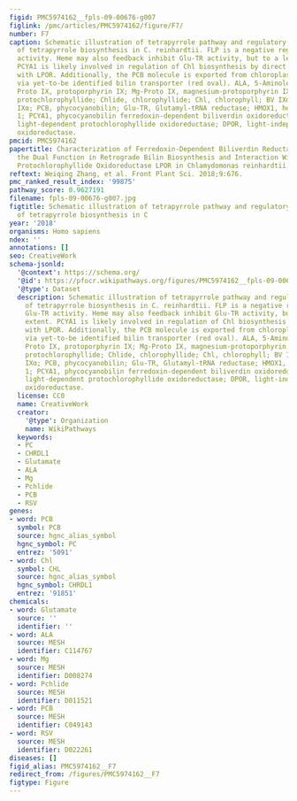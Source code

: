 ```yaml
---
figid: PMC5974162__fpls-09-00676-g007
figlink: /pmc/articles/PMC5974162/figure/F7/
number: F7
caption: Schematic illustration of tetrapyrrole pathway and regulatory mechanisms
  of tetrapyrrole biosynthesis in C. reinhardtii. FLP is a negative regulator of Glu-TR
  activity. Heme may also feedback inhibit Glu-TR activity, but to a lesser extent.
  PCYA1 is likely involved in regulation of Chl biosynthesis by direct interaction
  with LPOR. Additionally, the PCB molecule is exported from chloroplast to cytosol,
  via yet-to-be identified bilin transporter (red oval). ALA, 5-Aminolevulinic acid;
  Proto IX, protoporphyrin IX; Mg-Proto IX, magnesium-protoporphyrin IX; Pchlide,
  protochlorophyllide; Chlide, chlorophyllide; Chl, chlorophyll; BV IXα, biliverdin
  IXα; PCB, phycocyanobilin; Glu-TR, Glutamyl-tRNA reductase; HMOX1, heme oxygenase
  1; PCYA1, phycocyanobilin ferredoxin-dependent biliverdin oxidoreductase; LPOR,
  light-dependent protochlorophyllide oxidoreductase; DPOR, light-independent protochlorophyllide
  oxidoreductase.
pmcid: PMC5974162
papertitle: Characterization of Ferredoxin-Dependent Biliverdin Reductase PCYA1 Reveals
  the Dual Function in Retrograde Bilin Biosynthesis and Interaction With Light-Dependent
  Protochlorophyllide Oxidoreductase LPOR in Chlamydomonas reinhardtii.
reftext: Weiqing Zhang, et al. Front Plant Sci. 2018;9:676.
pmc_ranked_result_index: '99875'
pathway_score: 0.9627191
filename: fpls-09-00676-g007.jpg
figtitle: Schematic illustration of tetrapyrrole pathway and regulatory mechanisms
  of tetrapyrrole biosynthesis in C
year: '2018'
organisms: Homo sapiens
ndex: ''
annotations: []
seo: CreativeWork
schema-jsonld:
  '@context': https://schema.org/
  '@id': https://pfocr.wikipathways.org/figures/PMC5974162__fpls-09-00676-g007.html
  '@type': Dataset
  description: Schematic illustration of tetrapyrrole pathway and regulatory mechanisms
    of tetrapyrrole biosynthesis in C. reinhardtii. FLP is a negative regulator of
    Glu-TR activity. Heme may also feedback inhibit Glu-TR activity, but to a lesser
    extent. PCYA1 is likely involved in regulation of Chl biosynthesis by direct interaction
    with LPOR. Additionally, the PCB molecule is exported from chloroplast to cytosol,
    via yet-to-be identified bilin transporter (red oval). ALA, 5-Aminolevulinic acid;
    Proto IX, protoporphyrin IX; Mg-Proto IX, magnesium-protoporphyrin IX; Pchlide,
    protochlorophyllide; Chlide, chlorophyllide; Chl, chlorophyll; BV IXα, biliverdin
    IXα; PCB, phycocyanobilin; Glu-TR, Glutamyl-tRNA reductase; HMOX1, heme oxygenase
    1; PCYA1, phycocyanobilin ferredoxin-dependent biliverdin oxidoreductase; LPOR,
    light-dependent protochlorophyllide oxidoreductase; DPOR, light-independent protochlorophyllide
    oxidoreductase.
  license: CC0
  name: CreativeWork
  creator:
    '@type': Organization
    name: WikiPathways
  keywords:
  - PC
  - CHRDL1
  - Glutamate
  - ALA
  - Mg
  - Pchlide
  - PCB
  - RSV
genes:
- word: PCB
  symbol: PCB
  source: hgnc_alias_symbol
  hgnc_symbol: PC
  entrez: '5091'
- word: Chl
  symbol: CHL
  source: hgnc_alias_symbol
  hgnc_symbol: CHRDL1
  entrez: '91851'
chemicals:
- word: Glutamate
  source: ''
  identifier: ''
- word: ALA
  source: MESH
  identifier: C114767
- word: Mg
  source: MESH
  identifier: D008274
- word: Pchlide
  source: MESH
  identifier: D011521
- word: PCB
  source: MESH
  identifier: C049143
- word: RSV
  source: MESH
  identifier: D022261
diseases: []
figid_alias: PMC5974162__F7
redirect_from: /figures/PMC5974162__F7
figtype: Figure
---
```

